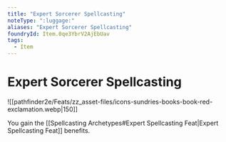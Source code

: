 ```yaml
---
title: "Expert Sorcerer Spellcasting"
noteType: ":luggage:"
aliases: "Expert Sorcerer Spellcasting"
foundryId: Item.0qe3YbrV2AjEbUav
tags:
  - Item
---
```


# Expert Sorcerer Spellcasting
![[pathfinder2e/Feats/zz_asset-files/icons-sundries-books-book-red-exclamation.webp|150]]

You gain the [[Spellcasting Archetypes#Expert Spellcasting Feat|Expert Spellcasting Feat]] benefits.
